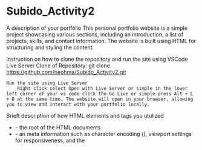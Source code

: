 # Subido_Activity2
 
A description of your portfolio
    This personal portfolio website is a simple project showcasing various sections, including an introduction, a list of projects, skills, and contact information. The website is built using HTML for structuring and styling the content.

Instruction on how to clone the repository and run the site using VSCode Live Server
    Clone of Repository: git clone https://github.com/neohma/Subido_Activity2.git

    Run the site using Live Server 
        Right click select Open with Live Server or simple in the lower left corner of your vs code click the Go Live or simple press Alt + L + O at the same time. The website will open in your browser, allowing you to view and interact with your portfolio locally.


Brieft description of how HTML elements and tags you utulized
   * <html></html> - the root of the HTML documents
   * <head></head> - an meta information such as character encoding (<meta charset="UTF-8">), viewport settings for responsiveness, and the <title> tag to define the page title.
   * <body></body> - tag contains the main content of the page
   * <header></header> -  tag contains the website title and a navigation bar with internal links (<a> tags) for smooth scrolling to different sections of the page.
   * <nav></nav> - element holds the links for easy navigation to the Home, Projects, Skills, and Contact pages.
   * <footer></footer> element displays the copyright information.
   * <h1></h1> and <h2></h2> - it used for headings and section titles.
   * <p></p> - tags are used for paragraphs to hold text content across different sections, including the "About Me," "Programming Journey," and project descriptions.
   * <img src> - an image tag to display a profile picture, with attributes for setting the source (src), width, height, and alternate text.
   * <section></section> -  tags are used to group related content in the "About Me," "Programming Journey," and "Projects" areas for better structure.
   * <div></div> - containers are used to group the main content and apply custom styling, such as setting padding and margins.
   * The portfolio includes a table in the Skills section to list programming languages and proficiency levels. The <table> element is used to define the table, <th> for table headers, and <td> for table data cells.
   * Inline CSS is used in the <style> section inside the <head> tag. It customizes the appearance of the page, including the body’s background color, text alignment, font styles, and layout.

